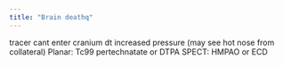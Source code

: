 ```yaml
---
title: "Brain deathq"
---
```

tracer cant enter cranium dt increased pressure (may see hot nose from collateral)
Planar: Tc99 pertechnatate or DTPA
SPECT: HMPAO or ECD


